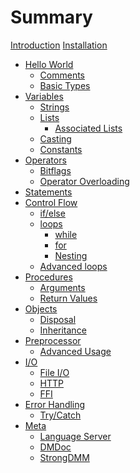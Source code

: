 # Summary

[Introduction](./introduction.md)
[Installation](./installation.md)

- [Hello World](./hello_world.md)
  - [Comments](./hello/comments.md)
  - [Basic Types](./hello/types.md)
- [Variables](./variables.md)
  - [Strings](./vars/strings.md)
  - [Lists](./vars/lists.md)
    - [Associated Lists]()
  - [Casting](./vars/casting.md)
  - [Constants]()
- [Operators](./operators.md)
  - [Bitflags](./ops/bitflags.md)
  - [Operator Overloading]()
- [Statements](./statements.md)
- [Control Flow](./flow_control.md)
  - [if/else](./flow/if_else.md)
  - [loops](./flow/loops.md)
    - [while](./flow/loops/while.md)
    - [for](./flow/loops/for.md)
    - [Nesting](./flow/loops/nesting.md)
  - [Advanced loops]()
- [Procedures](./procs.md)
  - [Arguments]()
  - [Return Values](./procs/returns.md)
- [Objects](./objs.md)
  - [Disposal](./objs/disposal.md)
  - [Inheritance](./objs/inheritance.md)
- [Preprocessor](./preprocessor.md)
  - [Advanced Usage](./preprocessor/advancedpre.md)
- [I/O]()
  - [File I/O]()
  - [HTTP]()
  - [FFI]()
- [Error Handling]()
  - [Try/Catch]()
- [Meta](./meta.md)
  - [Language Server]()
  - [DMDoc](./meta/dmdoc.md)
  - [StrongDMM]()
